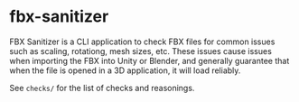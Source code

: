 # fbx-sanitizer
FBX Sanitizer is a CLI application to check FBX files for common issues such as scaling, rotationg, mesh sizes, etc. These issues cause issues when importing the FBX into Unity or Blender, and generally guarantee that when the file is opened in a 3D application, it will load reliably.

See `checks/` for the list of checks and reasonings.
